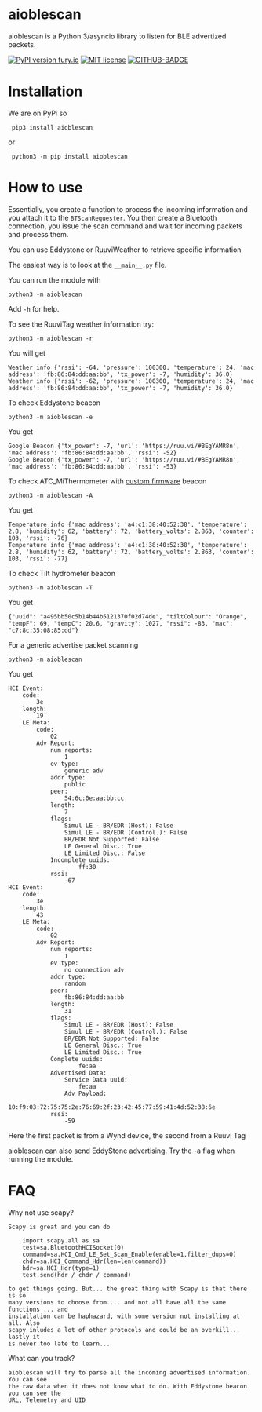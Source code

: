 # aioblescan

aioblescan is a Python 3/asyncio library to listen for BLE advertized packets.

[![PyPI version fury.io](https://badge.fury.io/py/aioblescan.svg)](https://pypi.python.org/pypi/aioblescan)
[![MIT license](https://img.shields.io/badge/License-MIT-blue.svg)](https://lbesson.mit-licen)
[![GITHUB-BADGE](https://github.com/frawau/aioblescan/workflows/black/badge.svg)](https://github.com/psf/black)

# Installation

We are on PyPi so

     pip3 install aioblescan
or

     python3 -m pip install aioblescan



# How to use

Essentially, you create a function to process the incoming
information and you attach it to the `BTScanRequester`. You then create a Bluetooth
connection, you issue the scan command and wait for incoming packets and process them.

You can use Eddystone or RuuviWeather to retrieve specific information


The easiest way is to look at the `__main__.py` file.

You can run the module with

    python3 -m aioblescan

Add `-h` for help.

To see the RuuviTag weather information try:

    python3 -m aioblescan -r

You will get

    Weather info {'rssi': -64, 'pressure': 100300, 'temperature': 24, 'mac address': 'fb:86:84:dd:aa:bb', 'tx_power': -7, 'humidity': 36.0}
    Weather info {'rssi': -62, 'pressure': 100300, 'temperature': 24, 'mac address': 'fb:86:84:dd:aa:bb', 'tx_power': -7, 'humidity': 36.0}

To check Eddystone beacon

    python3 -m aioblescan -e

You get

    Google Beacon {'tx_power': -7, 'url': 'https://ruu.vi/#BEgYAMR8n', 'mac address': 'fb:86:84:dd:aa:bb', 'rssi': -52}
    Google Beacon {'tx_power': -7, 'url': 'https://ruu.vi/#BEgYAMR8n', 'mac address': 'fb:86:84:dd:aa:bb', 'rssi': -53}

To check ATC_MiThermometer with [custom firmware](https://github.com/atc1441/ATC_MiThermometer) beacon

    python3 -m aioblescan -A

You get

    Temperature info {'mac address': 'a4:c1:38:40:52:38', 'temperature': 2.8, 'humidity': 62, 'battery': 72, 'battery_volts': 2.863, 'counter': 103, 'rssi': -76}
    Temperature info {'mac address': 'a4:c1:38:40:52:38', 'temperature': 2.8, 'humidity': 62, 'battery': 72, 'battery_volts': 2.863, 'counter': 103, 'rssi': -77}

To check Tilt hydrometer beacon

    python3 -m aioblescan -T

You get

    {"uuid": "a495bb50c5b14b44b5121370f02d74de", "tiltColour": "Orange", "tempF": 69, "tempC": 20.6, "gravity": 1027, "rssi": -83, "mac": "c7:8c:35:08:85:dd"}

For a generic advertise packet scanning

    python3 -m aioblescan

You get

    HCI Event:
        code:
            3e
        length:
            19
        LE Meta:
            code:
                02
            Adv Report:
                num reports:
                    1
                ev type:
                    generic adv
                addr type:
                    public
                peer:
                    54:6c:0e:aa:bb:cc
                length:
                    7
                flags:
                    Simul LE - BR/EDR (Host): False
                    Simul LE - BR/EDR (Control.): False
                    BR/EDR Not Supported: False
                    LE General Disc.: True
                    LE Limited Disc.: False
                Incomplete uuids:
                        ff:30
                rssi:
                    -67
    HCI Event:
        code:
            3e
        length:
            43
        LE Meta:
            code:
                02
            Adv Report:
                num reports:
                    1
                ev type:
                    no connection adv
                addr type:
                    random
                peer:
                    fb:86:84:dd:aa:bb
                length:
                    31
                flags:
                    Simul LE - BR/EDR (Host): False
                    Simul LE - BR/EDR (Control.): False
                    BR/EDR Not Supported: False
                    LE General Disc.: True
                    LE Limited Disc.: True
                Complete uuids:
                        fe:aa
                Advertised Data:
                    Service Data uuid:
                        fe:aa
                    Adv Payload:
                        10:f9:03:72:75:75:2e:76:69:2f:23:42:45:77:59:41:4d:52:38:6e
                rssi:
                    -59

Here the first packet is from a Wynd device, the second from a Ruuvi Tag


aioblescan can also send EddyStone advertising. Try the -a flag when running the module.


# FAQ

Why not use scapy?

    Scapy is great and you can do

        import scapy.all as sa
        test=sa.BluetoothHCISocket(0)
        command=sa.HCI_Cmd_LE_Set_Scan_Enable(enable=1,filter_dups=0)
        chdr=sa.HCI_Command_Hdr(len=len(command))
        hdr=sa.HCI_Hdr(type=1)
        test.send(hdr / chdr / command)

    to get things going. But... the great thing with Scapy is that there is so
    many versions to choose from.... and not all have all the same functions ... and
    installation can be haphazard, with some version not installing at all. Also
    scapy inludes a lot of other protocols and could be an overkill... lastly it
    is never too late to learn...

What can you track?

    aioblescan will try to parse all the incoming advertised information. You can see
    the raw data when it does not know what to do. With Eddystone beacon you can see the
    URL, Telemetry and UID
